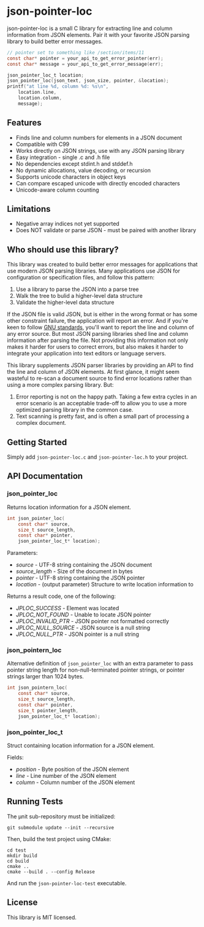 # json-pointer-loc
json-pointer-loc is a small C library for extracting line and column information from JSON elements. Pair it with your favorite JSON parsing library to build better error messages.

```c
// pointer set to something like /section/items/11
const char* pointer = your_api_to_get_error_pointer(err); 
const char* message = your_api_to_get_error_message(err);

json_pointer_loc_t location;
json_pointer_loc(json_text, json_size, pointer, &location);
printf("at line %d, column %d: %s\n", 
    location.line, 
    location.column, 
    message);
```

## Features
 * Finds line and column numbers for elements in a JSON document
 * Compatible with C99
 * Works directly on JSON strings, use with any JSON parsing library
 * Easy integration - single .c and .h file
 * No dependencies except stdint.h and stddef.h
 * No dynamic allocations, value decoding, or recursion
 * Supports unicode characters in object keys
 * Can compare escaped unicode with directly encoded characters
  * Unicode-aware column counting

## Limitations
 * Negative array indices not yet supported
 * Does NOT validate or parse JSON - must be paired with another library
 
## Who should use this library?
This library was created to build better error messages for applications that use modern JSON parsing libraries. Many applications use JSON for configuration or specification files, and follow this pattern:
 1. Use a library to parse the JSON into a parse tree
 2. Walk the tree to bulid a higher-level data structure
 3. Validate the higher-level data structure

If the JSON file is valid JSON, but is either in the wrong format or has some other constraint failure, the application will report an error. And if you're keen to follow [GNU standards](https://www.gnu.org/prep/standards/html_node/Errors.html), you'll want to report the line and column of any error source. But most JSON parsing libraries shed line and column information after parsing the file. Not providing this information not only makes it harder for users to correct errors, but also makes it harder to integrate your application into text editors or language servers.

This library supplements JSON parser libraries by providing an API to find the line and column of JSON elements. At first glance, it might seem wasteful to re-scan a document source to find error locations rather than using a more complex parsing library. But:
 1. Error reporting is not on the happy path. Taking a few extra cycles in an error scenario is an acceptable trade-off to allow you to use a more optimized parsing library in the common case.
 2. Text scanning is pretty fast, and is often a small part of processing a complex document. 

## Getting Started

Simply add `json-pointer-loc.c` and `json-pointer-loc.h` to your project.

## API Documentation

### json_pointer_loc
Returns location information for a JSON element.
```c
int json_pointer_loc(
    const char* source, 
    size_t source_length,
    const char* pointer,
    json_pointer_loc_t* location);
```
Parameters:
 * *source* - UTF-8 string containing the JSON document
 * *source_length* - Size of the document in bytes
 * *pointer* - UTF-8 string containing the JSON pointer 
 * *location* - (output parameter) Structure to write location information to

Returns a result code, one of the following:
 * *JPLOC_SUCCESS* - Element was located
 * *JPLOC_NOT_FOUND* - Unable to locate JSON pointer
 * *JPLOC_INVALID_PTR* - JSON pointer not formatted correctly
 * *JPLOC_NULL_SOURCE* - JSON source is a null string
 * *JPLOC_NULL_PTR* - JSON pointer is a null string

### json_pointern_loc
Alternative definition of `json_pointer_loc` with an extra parameter to pass pointer string length for non-null-terminated pointer strings, or pointer strings larger than 1024 bytes.

```c
int json_pointern_loc(
    const char* source, 
    size_t source_length,
    const char* pointer,
    size_t pointer_length,
    json_pointer_loc_t* location);
```

### json_pointer_loc_t
Struct containing location information for a JSON element.

Fields:
 * *position* - Byte position of the JSON element
 * *line* - Line number of the JSON element
 * *column* - Column number of the JSON element 

## Running Tests
The µnit sub-repository must be initialized:
```
git submodule update --init --recursive
```

Then, build the test project using CMake:
```
cd test
mkdir build
cd build
cmake ..
cmake --build . --config Release
```

And run the `json-pointer-loc-test` executable.

## License
This library is MIT licensed.